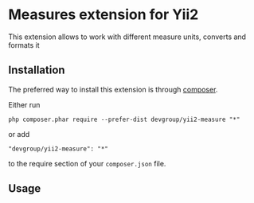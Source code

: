 Measures extension for Yii2
===========================
This extension allows to work with different measure units, converts and formats it

Installation
------------

The preferred way to install this extension is through [composer](http://getcomposer.org/download/).

Either run

```
php composer.phar require --prefer-dist devgroup/yii2-measure "*"
```

or add

```
"devgroup/yii2-measure": "*"
```

to the require section of your `composer.json` file.


Usage
-----
